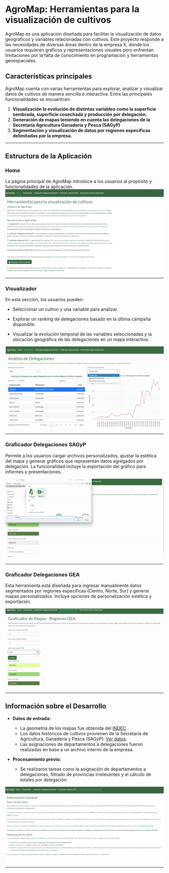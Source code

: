 # **AgroMap: Herramientas para la visualización de cultivos**

AgroMap es una aplicación diseñada para facilitar la visualización de datos geográficos y variables relacionadas con cultivos. Este proyecto responde a las necesidades de diversas áreas dentro de la empresa X, donde los usuarios requieren gráficos y representaciones visuales pero enfrentan limitaciones por la falta de conocimiento en programación y herramientas geoespaciales.

## **Características principales**
AgroMap cuenta con varias herramientas para explorar, analizar y visualizar datos de cultivos de manera sencilla e interactiva. Entre las principales funcionalidades se encuentran:

1. **Visualización la evolución de distintas variables como la superficie sembrada, superficie cosechada y producción por delegación.**
2. **Generación de mapas teniendo en cuenta las delegaciones de la Secretaría Agricultura Ganadería y Pesca (SAGyP)**
3. **Segmentación y visualización de datos por regiones específicas delimitadas por la empresa.**

---

## **Estructura de la Aplicación**

### **Home**

La página principal de AgroMap introduce a los usuarios al propósito y funcionalidades de la aplicación. 
![Home](recursos_README/home.png)

---

### **Visualizador**

En esta sección, los usuarios pueden:

- Seleccionar un cultivo y una variable para analizar.

- Explorar un ranking de delegaciones basado en la última campaña disponible.

- Visualizar la evolución temporal de las variables seleccionadas y la ubicación geográfica de las delegaciones en un mapa interactivo.

![Visualizador](recursos_README/visualizador.gif)

---

### **Graficador Delegaciones SAGyP**
Permite a los usuarios cargar archivos personalizados, ajustar la estética del mapa y generar gráficos que representan datos agregados por delegación. La funcionalidad incluye la exportación del gráfico para informes y presentaciones.

![Graficador Delegaciones SAGyP](recursos_README/sagyp.gif)

---

### **Graficador Delegaciones GEA**
Esta herramienta está diseñada para ingresar manualmente datos segmentados por regiones específicas (Centro, Norte, Sur) y generar mapas personalizados. Incluye opciones de personalización estética y exportación.

![Graficador Delegaciones GEA](recursos_README/gea.gif)

---

## **Información sobre el Desarrollo**

- **Datos de entrada:**
  - La geometría de los mapas fue obtenida del [INDEC](https://www.indec.gob.ar/indec/web/Institucional-Indec-Codgeo).
  - Los datos históricos de cultivos provienen de la Secretaría de Agricultura, Ganadería y Pesca (SAGyP): [Ver datos](https://datosestimaciones.magyp.gob.ar/reportes.php?reporte=Estimaciones).
  - Las asignaciones de departamentos a delegaciones fueron realizadas en base a un archivo interno de la empresa.

- **Procesamiento previo:**
  - Se realizaron tareas como la asignación de departamentos a delegaciones, filtrado de provincias irrelevantes y el cálculo de totales por delegación.

![Desarrollo](recursos_README/info.png)

---

